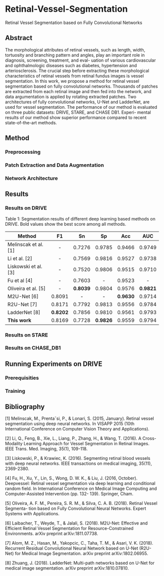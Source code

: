 # Retinal-Vessel-Segmentation
Retinal Vessel Segmentation based on Fully Convolutional Networks

## Abstract
The morphological attributes of retinal vessels, such as length, width, tortuosity and branching pattern and angles, play an important role in diagnosis, screening, treatment, and eval- uation of various cardiovascular and ophthalmologic diseases such as diabetes, hypertension and arteriosclerosis. The crucial step before extracting these morphological characteristics of retinal vessels from retinal fundus images is vessel segmentation. In this work, we propose a method for retinal vessel segmentation based on fully convolutional networks. Thousands of patches are extracted from each retinal image and then fed into the network, and data argumentation is applied by rotating extracted patches. Two architectures of fully convolutional networks, U-Net and LadderNet, are used for vessel segmentation. The performance of our method is evaluated on three public datasets: DRIVE, STARE, and CHASE DB1. Experi- mental results of our method show superior performance compared to recent state-of-the-art methods.

## Method
### Preprocessing

### Patch Extraction and Data Augmentation

### Network Architecture


## Results
### Results on DRIVE
Table 1: Segmentation results of different deep learning based methods on DRIVE. Bold values show the best score among all methods.

| Method               | F1         | Sn         | Sp         | Acc        | AUC        |
| -------------------- |:----------:|:----------:|:----------:|:----------:|:----------:|
| Melinscak et al. [1] | -          | 0.7276     | 0.9785     | 0.9466     | 0.9749     |
| Li et al. [2]        | -          | 0.7569     | 0.9816     | 0.9527     | 0.9738     |
| Liskowski et al. [3] | -          | 0.7520     | 0.9806     | 0.9515     | 0.9710     |
| Fu et al [4]         | -          | 0.7603     | -          | 0.9523     | -          |
| Oliveira et al. [5]  | -          | **0.8039** | 0.9804     | 0.9576     | **0.9821** |
| M2U-Net  [6]         | 0.8091     | -          | -          | **0.9630** | 0.9714     |
| R2U-Net [7]          | 0.8171     | 0.7792     | 0.9813     | 0.9556     | 0.9784     |
| LadderNet  [8]       | **0.8202** | 0.7856     | 0.9810     | 0.9561     | 0.9793     |
| **This work**        | 0.8169     | 0.7728     | **0.9826** | 0.9559     | 0.9794     |

### Results on STARE

### Results on CHASE_DB1

## Running Experiments on DRIVE
### Prerequisities

### Training

###

## Bibliography
[1] Melinscak, M., Prentaˇsi, P., & Lonari, S. (2015, January). Retinal vessel segmentation using deep neural networks. In VISAPP 2015 (10th International Conference on Computer Vision Theory and Applications).

[2] Li, Q., Feng, B., Xie, L., Liang, P., Zhang, H., & Wang, T. (2016). A Cross-Modality Learning Approach for Vessel Segmentation in Retinal Images. IEEE Trans. Med. Imaging, 35(1), 109-118.

[3] Liskowski, P., & Krawiec, K. (2016). Segmenting retinal blood vessels with deep neural networks. IEEE transactions on medical imaging, 35(11), 2369-2380.

[4] Fu, H., Xu, Y., Lin, S., Wong, D. W. K., & Liu, J. (2016, October). Deepvessel: Retinal vessel segmentation via deep learning and conditional random field. In International Conference on Medical Image Computing and Computer-Assisted Intervention (pp. 132- 139). Springer, Cham.

[5] Oliveira, A. F. M., Pereira, S. R. M., & Silva, C. A. B. (2018). Retinal Vessel Segmenta- tion based on Fully Convolutional Neural Networks. Expert Systems with Applications.

[6] Laibacher, T., Weyde, T., & Jalali, S. (2018). M2U-Net: Effective and Efficient Retinal Vessel Segmentation for Resource-Constrained Environments. arXiv preprint arXiv:1811.07738.

[7] Alom, M. Z., Hasan, M., Yakopcic, C., Taha, T. M., & Asari, V. K. (2018). Recurrent Residual Convolutional Neural Network based on U-Net (R2U-Net) for Medical Image Segmentation. arXiv preprint arXiv:1802.06955.

[8] Zhuang, J. (2018). LadderNet: Multi-path networks based on U-Net for medical image segmentation. arXiv preprint arXiv:1810.07810.
